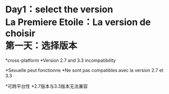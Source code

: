 Day1：select the version<br>
La Premiere Etoile：La version de choisir<br>
第一天：选择版本
=====

*cross-platform
*Version 2.7 and 3.3 incompatibility
  
*Sexuelle peut fonctionne
*Ne sont pas compatibles avec la version 2.7 et 3.3
    
*可跨平台性
*2.7版本与3.3版本无法兼容
